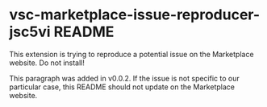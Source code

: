 # vsc-marketplace-issue-reproducer-jsc5vi README

This extension is trying to reproduce a potential issue on the
Marketplace website. Do not install!

This paragraph was added in v0.0.2. If the issue is not specific to
our particular case, this README should not update on the Marketplace
website.
